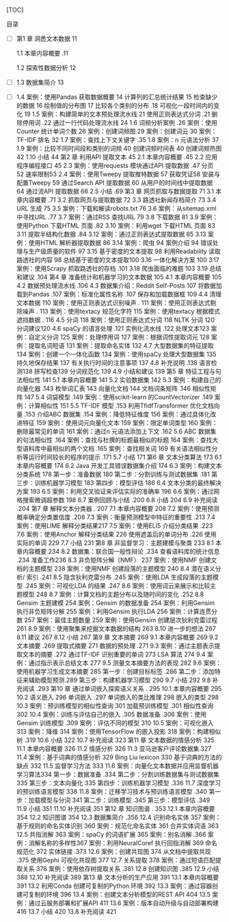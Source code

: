 [TOC]

目录

- [ ] 第1 章 洞悉文本数据 11

  1.1 本章内容概要 .11

  1.2 探索性数据分析 12

- [ ] 1.3 数据集简介 13

- [ ] 1.4 案例：使用Pandas 获取数据概要 14
   计算列的汇总统计结果 15
   检查缺少的数据 16
   绘制值的分布图 17
   比较各个类别的分布 .18
   可视化一段时间内的变化 19
  1.5 案例：构建简单的文本预处理流水线 21
   使用正则表达式分词 .21
   删除停用词 .22
   通过一行代码处理流水线 24
  1.6 词频分析案例 .26
   案例：使用Counter 统计单词个数 26
   案例：创建词频图 29
   案例：创建词云 30
   案例：TF-IDF 排名 32
  1.7 案例：查找上下文关键字 .35
  1.8 案例：n 元语法分析 37
  1.9 案例：比较不同时间段和类别的词频 40
   创建词频时间表 40
   创建词频热图 42
  1.10 小结 44
  第2 章 利用API 提取文本 45
  2.1 本章内容概要 .45
  2.2 应用程序编程接口 45
  2.3 案例：使用requests 模块通过API 提取数据 .47
   分页 52
   速率限制53
  2.4 案例：使用Tweepy 提取推特数据 57
   获取凭证58
   安装与配置Tweepy 59
   通过Search API 提取数据 60
   从用户的时间线中提取数据 64
   通过流API 提取数据 66
  2.5 小结 .69
  第3 章 网页抓取与数据提取 71
  3.1 本章内容概要 .71
  3.2 抓取网页与提取数据 72
  3.3 路透社新闻存档简介 73
  3.4 URL 生成 75
  3.5 案例：下载和解读robots.txt 76
  3.6 案例：从sitemap.xml 中寻找URL .77
  3.7 案例：通过RSS 查找URL 79
  3.8 下载数据 81
  3.9 案例：使用Python 下载HTML 页面 .82
  3.10 案例：利用wget 下载HTML 页面 83
  3.11 提取半结构化数据 .84
  3.12 案例：通过正则表达式提取数据 85
  3.13 案例：使用HTML 解析器提取数据 86
  3.14 案例：爬虫 94
   案例介绍 94
   错误处理与生产级质量的软件 97
  3.15 基于密度的文本提取 98
   利用Readability 读取路透社的内容 98
   总结基于密度的文本提取100
  3.16 一体化解决方案 100
  3.17 案例：使用Scrapy 抓取路透社的存档 .101
  3.18 爬虫面临的难题 103
  3.19 总结和建议 .104
  第4 章 准备统计和机器学习的文本数据 105
  4.1 本章内容概要 105
  4.2 数据预处理流水线 .106
  4.3 数据集介绍：Reddit Self-Posts 107
   将数据加载到Pandas .107
   案例：标准化属性名称 .107
   保存和加载数据框 109
  4.4 清理文本数据 110
   案例：使用正则表达式识别噪声 . 111
   案例：使用正则表达式剔除噪声 . 113
   案例：使用textacy 规范化字符 115
   案例：使用textacy 根据模式遮挡数据 . 116
  4.5 分词 118
   案例：使用正则表达式分词 118
   NLTK 分词 120
   分词建议120
  4.6 spaCy 的语言处理 .121
   实例化流水线 .122
   处理文本123
   案例：自定义分词 125
   案例：处理停用词 127
   案例：根据词性提取词元 128
   案例：提取名词短语 131
   案例：提取命名实体 132
  4.7 大型数据集的特征提取 134
   案例：创建一个一体化函数 134
   案例：使用spaCy 处理大型数据集 135
   持久地保存结果 137
   有关执行时间的注意事项 137
  4.8 补充说明 .138
   语言检测138
   拼写检查139
   分词规范化 139
  4.9 小结和建议 139
  第5 章 特征工程与句法相似性 141
  5.1 本章内容概要 141
  5.2 实验数据集 142
  5.3 案例：构建自己的向量化器 .143
   枚举词汇表 143
   向量化文档 144
   文档词条矩阵 .146
   相似性矩阵 147
  5.4 词袋模型 .149
   案例：使用scikit-learn 的CountVectorizer .149
   案例：计算相似性 151
  5.5 TF-IDF 模型 .153
   利用TfidfTransformer 优化文档向量 .153
   介绍ABC 数据集 .154
   案例：降低特征维度 156
   案例：通过具体化改进特征 159
   案例：使用词元向量化文本 159
   案例：限定单词类型 160
   案例：删除最常见的单词 161
   案例：通过n 元语法添加上下文 .162
  5.6 ABC 数据集的句法相似性 .164
   案例：查找与杜撰的标题最相似的标题 164
   案例：查找大型语料库中最相似的两个文档 .165
   案例：查找相关词 169
   有关语法相似性分析等运行时间较长的程序的提示 .171
  5.7 小结 171
  第6 章 文本分类算法 173
  6.1 本章内容概要 174
  6.2 Java 开发工具错误数据集介绍 174
  6.3 案例：构建文本分类系统 178
   第一步：准备数据 180
   第二步：分割训练与测试数据集 .181
   第三步：训练机器学习模型 183
   第四步：模型评估 186
  6.4 文本分类的最终解决方案 193
  6.5 案例：利用交叉验证来评估实际的准确率 196
  6.6 案例：通过网格搜索微调超参数 198
  6.7 案例回顾与小结 .200
  6.8 小结 204
  6.9 补充阅读 .204
  第7 章 解释文本分类器 . 207
  7.1 本章内容概要 208
  7.2 案例：使用预测概率确定分类置信度 .208
  7.3 案例：衡量预测模型中特征的重要性 .213
  7.4 案例：使用LIME 解释分类结果217
  7.5 案例：使用ELI5 介绍分类结果 .223
  7.6 案例：使用Anchor 解释分类结果 226
   使用遮盖后的单词分布 .226
   使用实际的单词 229
  7.7 小结 231
  第8 章 非监督学习：主题建模与聚类 233
  8.1 本章内容概要 234
  8.2 数据集：联合国一般性辩论 .234
   查看语料库的统计信息 .234
   准备工作236
  8.3 非负矩阵分解（NMF） 237
   案例：使用NMF 创建文档的主题模型 238
   案例：使用NMF 创建段落的主题模型 240
  8.4 潜在语义分析/ 索引 .241
  8.5 隐含狄利克雷分布 .245
   案例：使用LDA 生成段落的主题模型 .245
   案例：可视化LDA 的结果 .247
  8.6 案例：使用词云来展示和比较主题模型 248
  8.7 案例：计算文档的主题分布以及随时间的变化 .252
  8.8 Gensim 主题建模 254
   案例：Gensim 的数据准备 254
   案例：利用Gensim 执行非负矩阵分解 255
   案例：利用Gensim 执行LDA 256
   案例：计算连贯分数 257
   案例：最佳主题数量 259
   案例：使用Gensim 创建层次狄利克雷过程 261
  8.9 案例：使用聚集来挖掘文本数据的结构 263
  8.10 进一步的想法 267
  8.11 建议 267
  8.12 小结 267
  第9 章 文本摘要 269
  9.1 本章内容概要 269
  9.2 文本摘要 .269
   提取式摘要 271
   数据的预处理 .271
  9.3 案例：通过主题表示提取文本的摘要 .272
   通过TF-IDF 识别重要的单词 273
   LSA 算法 274
  9.4 案例：通过指示表示总结文本 277
  9.5 测量文本摘要方法的表现 282
  9.6 案例：使用机器学习生成文本摘要 285
   第一步：创建目标标签 .286
   第二步：添加特征来辅助模型预测.289
   第三步：构建机器学习模型 290
  9.7 小结 292
  9.8 补充阅读 .293
  第10 章 通过单词嵌入探索语义关系 . 295
  10.1 本章内容概要 295
  10.2 语义嵌入 296
   单词嵌入 .297
   单词嵌入的类比推理 298
   嵌入的类型 298
  10.3 案例：预训练模型的相似性查询 301
   加载预训练模型 .301
   相似性查询 302
  10.4 案例：训练与评估自己的嵌入 .305
   数据准备 .306
   案例：使用Gensim 训练模型 .309
   案例：评估不同的模型 310
  10.5 案例：可视化嵌入 313
   案例：降维 314
   案例：使用TensorFlow 的嵌入投影 318
   案例：构建相似树 .319
  10.6 小结 322
  10.7 补充阅读 323
  第11 章 文本数据的情感分析 325
  11.1 本章内容概要 326
  11.2 情感分析 326
  11.3 亚马逊客户评论数据集.327
  11.4 案例：基于词典的情感分析 329
   Bing Liu lexicon 330
   基于词典的方法的缺点 332
  11.5 监督学习方法 333
  11.6 案例：向量化文本数据并应用监督机器学习算法334
   第一步：数据准备 .334
   第二步：分割训练数据集与测试数据集 335
   第三步：文本向量化 335
   第四步：训练机器学习模型 .336
  11.7 深度学习的预训练语言模型 338
  11.8 案例：迁移学习技术与预训练语言模型 .340
   第一步：加载模型与分词 341
   第二步：训练模型 .345
   第三步：模型评估 .349
  11.9 小结 351
  11.10 补充阅读 351
  第12 章 知识图谱 . 353
  12.1 本章内容概要 354
  12.2 知识图谱 354
  12.3 数据集简介 .356
  12.4 识别命名实体 357
   案例：基于规则的命名实体识别 360
   案例：规范化命名实体 361
   合并实体词语 363
  12.5 共指消解 363
   案例：spaCy 的词语扩展 365
   案例：别名消解 .366
   案例：消解名称的多样性367
   案例：利用NeuralCoref 执行回指消解 369
   命名规范化 372
   实体链接 .373
  12.6 案例：创建共现图 374
   从文档中提取共现 .375
   使用Gephi 可视化共现图 377
  12.7 关系提取 378
   案例：通过短语匹配提取关系 378
   案例：使用依存树提取关系 .381
  12.8 创建知识图 .385
  12.9 小结 388
  12.10 补充阅读 389
  第13 章 文本分析的生产应用 391
  13.1 本章内容概要 391
  13.2 利用Conda 创建可复制的Python 环境 392
  13.3 案例：通过容器创建可复制的环境 396
  13.4 案例：创建文本分析模型的REST API 404
  13.5 案例：通过云服务部署和扩展API 411
  13.6 案例：版本自动升级与自动部署构建 416
  13.7 小结 420
  13.8 补充阅读 421